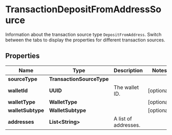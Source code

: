 

# TransactionDepositFromAddressSource

Information about the transaction source type `DepositFromAddress`. Switch between the tabs to display the properties for different transaction sources. 

## Properties

| Name | Type | Description | Notes |
|------------ | ------------- | ------------- | -------------|
|**sourceType** | **TransactionSourceType** |  |  |
|**walletId** | **UUID** | The wallet ID. |  [optional] |
|**walletType** | **WalletType** |  |  [optional] |
|**walletSubtype** | **WalletSubtype** |  |  [optional] |
|**addresses** | **List&lt;String&gt;** | A list of addresses. |  |



